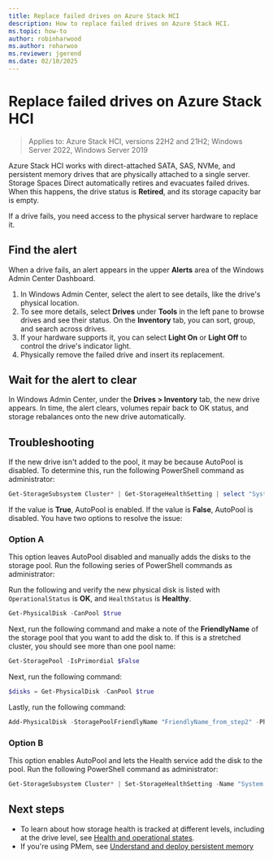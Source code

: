 ```yaml
---
title: Replace failed drives on Azure Stack HCI
description: How to replace failed drives on Azure Stack HCI.
ms.topic: how-to
author: robinharwood
ms.author: roharwoo
ms.reviewer: jgerend
ms.date: 02/10/2025
---
```


# Replace failed drives on Azure Stack HCI

> Applies to: Azure Stack HCI, versions 22H2 and 21H2; Windows Server 2022, Windows Server 2019

Azure Stack HCI works with direct-attached SATA, SAS, NVMe, and persistent memory drives that are physically attached to a single server. Storage Spaces Direct automatically retires and evacuates failed drives. When this happens, the drive status is **Retired**, and its storage capacity bar is empty.

If a drive fails, you need access to the physical server hardware to replace it.

## Find the alert

When a drive fails, an alert appears in the upper **Alerts** area of the Windows Admin Center Dashboard.

1. In Windows Admin Center, select the alert to see details, like the drive's physical location.
1. To see more details, select **Drives** under **Tools** in the left pane to browse drives and see their status. On the **Inventory** tab, you can sort, group, and search across drives.
1. If your hardware supports it, you can select **Light On** or **Light Off** to control the drive's indicator light.
1. Physically remove the failed drive and insert its replacement.

## Wait for the alert to clear

In Windows Admin Center, under the **Drives > Inventory** tab, the new drive appears. In time, the alert clears, volumes repair back to OK status, and storage rebalances onto the new drive automatically.

## Troubleshooting

If the new drive isn't added to the pool, it may be because AutoPool is disabled. To determine this, run the following PowerShell command as administrator:

```powershell
Get-StorageSubsystem Cluster* | Get-StorageHealthSetting | select "System.Storage.PhysicalDisk.AutoPool.Enabled"
```

If the value is **True**, AutoPool is enabled.  If the value is **False**, AutoPool is disabled.  You have two options to resolve the issue:

### Option A

This option leaves AutoPool disabled and manually adds the disks to the storage pool. Run the following series of PowerShell commands as administrator:

Run the following and verify the new physical disk is listed with `OperationalStatus` is **OK**, and `HealthStatus` is **Healthy**.

```powershell
Get-PhysicalDisk -CanPool $true
```

Next, run the following command and make a note of the **FriendlyName** of the storage pool that you want to add the disk to. If this is a stretched cluster, you should see more than one pool name:

```powershell
Get-StoragePool -IsPrimordial $False
```

Next, run the following command:

```powershell
$disks = Get-PhysicalDisk -CanPool $true
```

Lastly, run the following command:
```powershell
Add-PhysicalDisk -StoragePoolFriendlyName "FriendlyName_from_step2" -PhysicalDisks $disks
```

### Option B

This option enables AutoPool and lets the Health service add the disk to the pool. Run the following PowerShell command as administrator:

```powershell
Get-StorageSubsystem Cluster* | Set-StorageHealthSetting -Name "System.Storage.PhysicalDisk.AutoPool.Enabled" -Value True
```

## Next steps

- To learn about how storage health is tracked at different levels, including at the drive level, see [Health and operational states](/windows-server/storage/storage-spaces/storage-spaces-states).
- If you're using PMem, see [Understand and deploy persistent memory](/windows-server/storage/storage-spaces/deploy-pmem)
